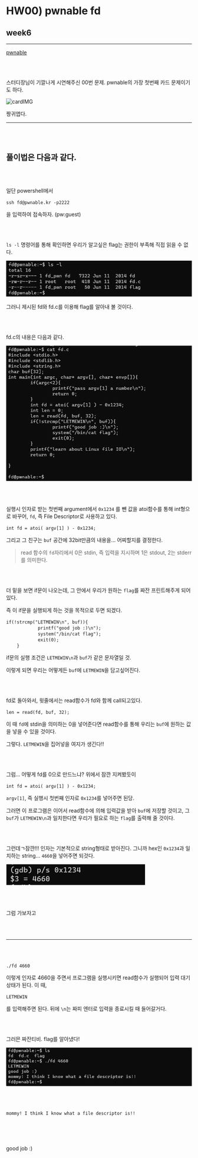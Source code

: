 # HW00) pwnable fd


## week6 

<hr/>

[pwnable](https://pwnable.kr/play.php)

<br>
<br>

스터디장님이 기깔나게 시연해주신 00번 문제. pwnable의 가장 첫번째 카드 문제이기도 하다. 

![cardIMG](https://pwnable.kr/img/fd.png)


짱귀엽다. 
<hr>

<br>
<br>

## 풀이법은 다음과 같다. 

<br>
<br>

일단 powershell에서 

    ssh fd@pwnable.kr -p2222 

을 입력하여 접속하자. (pw:guest)

<br>
<br>

`ls -l` 명령어를 통해 확인하면 우리가 알고싶은 flag는 권한이 부족해 직접 읽을 수 없다.

![list](/img/00_list.jpg)


그러니 제시된 fd와 fd.c를 이용해 flag를 알아내 볼 것이다. 

<br>
<br>

fd.c의 내용은 다음과 같다.


![fd.c](/img/00_fd.c.jpg)

<br>
<br>

실행시 인자로 받는 첫번째 argument에서 `0x1234` 를 뺀 값을 atoi함수를 통해 int형으로 바꾸어, `fd`, 즉 File Descriptor로 사용하고 있다.

    int fd = atoi( argv[1] ) - 0x1234;

그리고 그 친구는 `buf` 공간에 32bit만큼의 내용을... 어찌할지를 결정한다. 

> read 함수의 `fd`자리에서 0은 stdin, 즉 입력을 지시하며 1은 stdout, 2는 stderr를 의미한다. 

<br>
<br>

더 밑을 보면 if문이 나오는데, 그 안에서 우리가 원하는 `flag`를 짜잔 프린트해주게 되어있다. 

즉 이 if문을 실행되게 하는 것을 목적으로 두면 되겠다. 

    if(!strcmp("LETMEWIN\n", buf)){
                printf("good job :)\n");
                system("/bin/cat flag");
                exit(0);
        }

if문의 실행 조건은 `LETMEWIN\n`과 `buf`가 같은 문자열일 것. 

이렇게 되면 우리는 어떻게든 `buf`에 `LETMEWIN`을 담고싶어진다. 

<br>
<br>

fd로 돌아와서, 윗줄에서는 read함수가 fd와 함께 call되고있다. 

    len = read(fd, buf, 32);
    
이 때 `fd`에 stdin을 의미하는 0을 넣어준다면 read함수를 통해 우리는 `buf`에 원하는 값을 넣을 수 있을 것이다. 

그렇다. `LETMEWIN`을 집어넣을 여지가 생긴다!! 

<br>
<br>

그럼... 어떻게 fd를 0으로 만드느냐? 위에서 잠깐 지켜봤듯이 

    int fd = atoi( argv[1] ) - 0x1234;

`argv[1]`, 즉 실행시 첫번째 인자로 `0x1234`를 넣어주면 된당. 

그러면 이 프로그램은 이어서 read함수에 의해 입력값을 받아 `buf`에 저장할 것이고, 그 `buf`가 `LETMEWIN\n`과 일치한다면 우리가 필요로 하는 `flag`를 출력해 줄 것이다. 

<br>
<br>

그런데ㄱ잠깐!!! 인자는 기본적으로 string형태로 받아진다. 그니까 hex인 `0x1234`과 일치하는 string... `4660`을 넣어주면 되것다. 

![hexToString](/img/00_0x1234.jpg)

<br>
<br>

그럼 가보자고

<br>
<br>

<hr/>

<br>
<br>

    ./fd 4660

이렇게 인자로 4660을 주면서 프로그램을 실행시키면 read함수가 실행되어 입력 대기 상태가 된다. 이 때,

    LETMEWIN



를 입력해주면 된다. 뒤에 `\n`는 짜피 엔터로 입력을 종료시킬 때 들어갈거다. 

<br>
<br>

그러믄 짜잔티비. flag를 알아냈다! 

![flag](/img/00_flag.jpg)

<br>
<br>

    mommy! I think I know what a file descriptor is!!




<br>
<br>
<br>

good job :)



